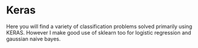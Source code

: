 # Keras
Here you will find a variety of classification problems solved primarily using KERAS. 
However I make good use of sklearn too for logistic regression and gaussian naive bayes.

